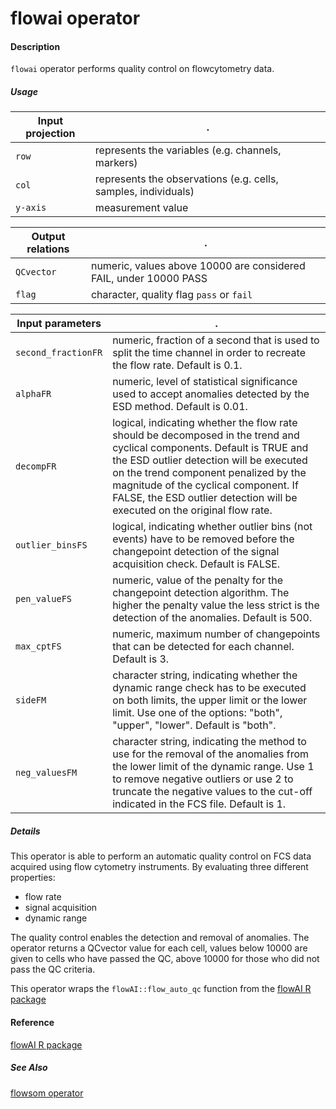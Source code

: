 # flowai operator

#### Description

`flowai` operator performs quality control on flowcytometry data.

##### Usage

Input projection|.
---|---
`row`   | represents the variables (e.g. channels, markers)
`col`   | represents the observations (e.g. cells, samples, individuals) 
`y-axis`| measurement value


Output relations|.
---|---
`QCvector`         | numeric, values above 10000 are considered FAIL, under 10000 PASS
`flag`         | character, quality flag `pass` or `fail`

Input parameters|.
---|---
`second_fractionFR`| numeric, fraction of a second that is used to split the time channel in order to recreate the flow rate. Default is 0.1.
`alphaFR` | numeric, level of statistical significance used to accept anomalies detected by the ESD method. Default is 0.01.
`decompFR` | logical, indicating whether the flow rate should be decomposed in the trend and cyclical components. Default is TRUE and the ESD outlier detection will be executed on the trend component penalized by the magnitude of the cyclical component. If FALSE, the ESD outlier detection will be executed on the original flow rate.
`outlier_binsFS` | logical, indicating whether outlier bins (not events) have to be removed before the changepoint detection of the signal acquisition check. Default is FALSE.
`pen_valueFS` | numeric, value of the penalty for the changepoint detection algorithm. The higher the penalty value the less strict is the detection of the anomalies. Default is 500.
`max_cptFS` | numeric, maximum number of changepoints that can be detected for each channel. Default is 3.
`sideFM` | character string, indicating whether the dynamic range check has to be executed on both limits, the upper limit or the lower limit. Use one of the options: "both", "upper", "lower". Default is "both".
`neg_valuesFM` | character string, indicating the method to use for the removal of the anomalies from the lower limit of the dynamic range. Use 1 to remove negative outliers or use 2 to truncate the negative values to the cut-off indicated in the FCS file. Default is 1.

##### Details

This operator is able to perform an automatic quality control on FCS data acquired using flow cytometry instruments. By evaluating three different properties: 

* flow rate
* signal acquisition
* dynamic range

The quality control enables the detection and removal of anomalies. The operator returns a QCvector value for each cell, values below 10000 are given to cells who have passed the QC, above 10000 for those who did not pass the QC criteria.

This operator wraps the `flowAI::flow_auto_qc` function from the [flowAI R package](http://bioconductor.org/packages/release/bioc/html/flowAI.html)


#### Reference

[flowAI R package]((http://bioconductor.org/packages/release/bioc/html/flowAI.html))

##### See Also

[flowsom operator](https://github.com/tercen/flowsom_operator)


